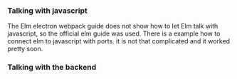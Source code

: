 ### Talking with javascript
The Elm electron webpack guide does not show how to let Elm talk with javascript, so the official elm guide was used. There is a example how to connect elm to javascript with ports. it is not that complicated and it worked pretty soon.

### Talking with the backend

